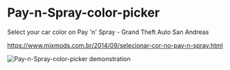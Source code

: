 # Pay-n-Spray-color-picker
Select your car color on Pay 'n' Spray - Grand Theft Auto San Andreas

https://www.mixmods.com.br/2014/09/selecionar-cor-no-pay-n-spray.html

![Pay-n-Spray-color-picker demonstration](https://4.bp.blogspot.com/-N-zR04MpfeI/WAAa-REN1iI/AAAAAAAAH5Q/pH6xj-zyxjMoOQdoG2q1Xs1Zuw9ESobZgCLcB/s400/m9p0nm.jpg)

